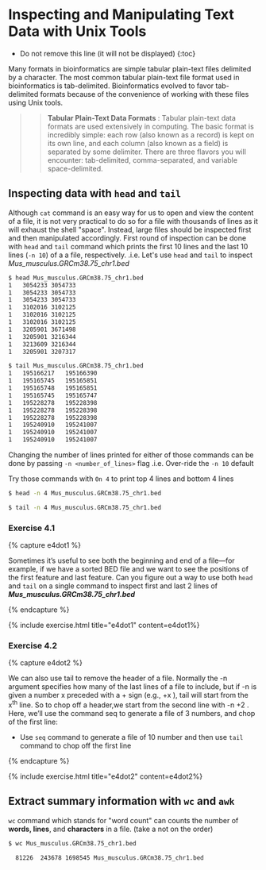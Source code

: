 # Inspecting and Manipulating Text Data with Unix Tools

* Do not remove this line (it will not be displayed)
{:toc}


Many formats in bioinformatics are simple tabular plain-text files delimited by a character. The most common tabular plain-text file format used in bioinformatics is tab-delimited. Bioinformatics evolved to favor tab-delimited formats because of the convenience of working with these files using Unix tools.

>>**Tabular Plain-Text Data Formats** : 
Tabular plain-text data formats are used extensively in computing. The basic format is
incredibly simple: each row (also known as a record) is kept on its own line, and each
column (also known as a field) is separated by some delimiter. There are three flavors
you will encounter: tab-delimited, comma-separated, and variable space-delimited.

## Inspecting data with `head` and `tail`

Although `cat` command is an easy way for us to open and view the content of a file, it is not very practical to do so for a file with thousands of lines as it will exhaust the shell "space". Instead, large files should be inspected first and then manipulated accordingly. First round of inspection can be done with `head` and `tail` command which prints the first 10 lines and the last 10 lines (`-n 10`) of a a file, respectively. .i.e. Let's use `head` and `tail` to inspect *Mus_musculus.GRCm38.75_chr1.bed* 

```bash
$ head Mus_musculus.GRCm38.75_chr1.bed 
1	3054233	3054733
1	3054233	3054733
1	3054233	3054733
1	3102016	3102125
1	3102016	3102125
1	3102016	3102125
1	3205901	3671498
1	3205901	3216344
1	3213609	3216344
1	3205901	3207317
```
```bash
$ tail Mus_musculus.GRCm38.75_chr1.bed 
1	195166217	195166390
1	195165745	195165851
1	195165748	195165851
1	195165745	195165747
1	195228278	195228398
1	195228278	195228398
1	195228278	195228398
1	195240910	195241007
1	195240910	195241007
1	195240910	195241007
```
Changing the number of lines printed for either of those commands can be done by passing `-n <number_of_lines>` flag .i.e. Over-ride the `-n 10` default

Try those commands with `0n 4` to print top 4 lines and bottom 4 lines

```bash
$ head -n 4 Mus_musculus.GRCm38.75_chr1.bed 
```
```bash
$ tail -n 4 Mus_musculus.GRCm38.75_chr1.bed 
```


### Exercise 4.1
{% capture e4dot1 %}

Sometimes it’s useful to see both the beginning and end of a file—for example, if we have a sorted BED file and we want to see the positions of the first feature and last feature. Can you figure out a way to use both `head` and `tail` on a single command to inspect first and last 2 lines of ***Mus_musculus.GRCm38.75_chr1.bed***

{% endcapture %}

{% include exercise.html title="e4dot1" content=e4dot1%}

### Exercise 4.2
{% capture e4dot2 %}

We can also use tail to remove the header of a file. Normally the -n argument specifies how many of the last lines of a file to include, but if -n is given a number x preceded with a + sign (e.g., +x ), tail will start from the x<sup>th</sup> line. So to chop off a header,we start from the second line with -n +2 . Here, we’ll use the command seq to generate a file of 3 numbers, and chop of the first line:

* Use `seq` command to generate a file of 10 number and then use `tail` command  to chop off the first line

{% endcapture %}

{% include exercise.html title="e4dot2" content=e4dot2%}

## Extract summary information with `wc` and `awk`

`wc` command which stands for "word count" can counts the number of **words, lines**, and **characters** in a file. (take a not on the order)

```bash
$ wc Mus_musculus.GRCm38.75_chr1.bed 

  81226  243678 1698545 Mus_musculus.GRCm38.75_chr1.bed
```